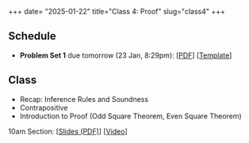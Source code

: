 +++
date= "2025-01-22"
title="Class 4: Proof"
slug="class4"
+++

## Schedule

- **Problem Set 1** due tomorrow (23 Jan, 8:29pm): [[PDF](/docs/ps1.pdf)] [[Template](https://www.overleaf.com/read/vfmzgfghbsbh#023fd0)]

## Class

- Recap: Inference Rules and Soundness
- Contrapositive
- Introduction to Proof (Odd Square Theorem, Even Square Theorem)

10am Section: [[Slides (PDF)](https://www.dropbox.com/scl/fi/t0so1h3b6c0ly7ayika46/cs2120-class04-dave.pdf?rlkey=d054ogauxmg8oc4m739du9nkr&dl=0)] [[Video](https://uva.hosted.panopto.com/Panopto/Pages/Viewer.aspx?id=ac204952-bbea-4100-8e70-b26d00f72ece)]  
<!-- 
2pm Section: [[Slides (PDF)](https://virginia.box.com/s/z862nyy3frcwhrbxu70ts230widtmmhy)] [[Video](https://uva.hosted.panopto.com/Panopto/Pages/Viewer.aspx?id=00ae3c3b-b1f2-405c-a1b6-b26801397225)]
-->


